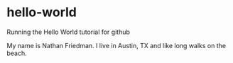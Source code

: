 # hello-world
Running the Hello World tutorial for github

My name is Nathan Friedman. I live in Austin, TX and like long walks on the beach.

